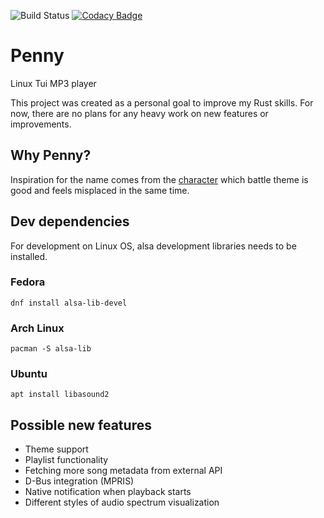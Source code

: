 ![Build Status](https://github.com/Kryszak/penny/actions/workflows/test.yml/badge.svg)
[![Codacy Badge](https://app.codacy.com/project/badge/Grade/fa1d771f77af418994d19e920e77e858)](https://www.codacy.com/gh/Kryszak/penny/dashboard?utm_source=github.com&amp;utm_medium=referral&amp;utm_content=Kryszak/penny&amp;utm_campaign=Badge_Grade)

# Penny
Linux Tui MP3 player

This project was created as a personal goal to improve my Rust skills. For now, there are no plans for any heavy work on new features or improvements. 

## Why Penny?
Inspiration for the name comes from the [character](https://bulbapedia.bulbagarden.net/wiki/Penny) which battle theme is good and feels misplaced in the same time. 

## Dev dependencies
For development on Linux OS, alsa development libraries needs to be installed.

### Fedora
```
dnf install alsa-lib-devel
```
### Arch Linux
```
pacman -S alsa-lib
```
### Ubuntu
```
apt install libasound2
```

## Possible new features
- Theme support
- Playlist functionality
- Fetching more song metadata from external API
- D-Bus integration (MPRIS)
- Native notification when playback starts
- Different styles of audio spectrum visualization
